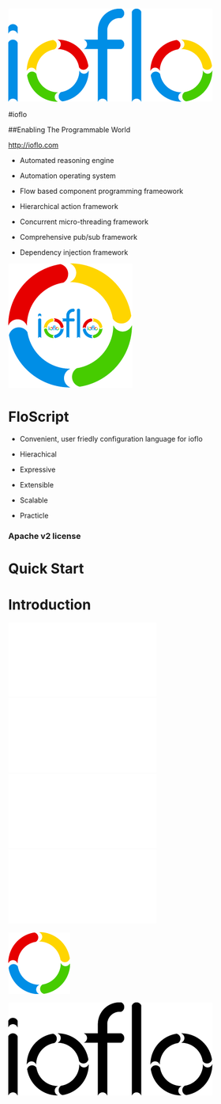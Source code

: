 
![Logo](docs/images/ioflo_logo.png?raw=true)

#ioflo

##Enabling The Programmable World

http://ioflo.com


* Automated reasoning engine

* Automation operating system

* Flow based component programming frameowork

* Hierarchical action framework

* Concurrent micro-threading framework

* Comprehensive pub/sub framework

* Dependency injection framework


![ORecurse](docs/images/ioflo_o_recurse.png?raw=true)



# FloScript

* Convenient, user friedly configuration language for ioflo

* Hierachical

* Expressive

* Extensible

* Scalable

* Practicle


### Apache v2 license

# Quick Start


# Introduction


![SysArch](docs/images/IofloSysArch.pdf?raw=true)
![ArchParts](docs/images/IofloArchParts.pdf?raw=true)
![Contexts](docs/images/IofloContexts.pdf?raw=true)
![Envelope](docs/images/IofloReliableEnvelope.pdf?raw=true)

![O](docs/images/ioflo_o.png?raw=true)


![LogoBlack](docs/images/ioflo_logo_black.png?raw=true)